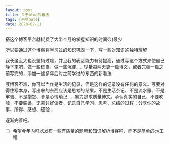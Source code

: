 ```yaml
---
layout: post
title: 关于blog的看法
tags: [杂项note]
date: 2020-02-11
---
```


搭这个博客平台就耗费了大半个月的掌握知识的时间😕(最少

所以要通过这个博客将学习过的知识巩固一下，写一些对知识的独特理解

我长这么大也没坚持过啥，并且我的表达能力有待提高，通过写这个方式来使自己静下来吧，做一些积累，做一些沉淀......尽量每两天更一篇博文，或者完善一篇之前写完的，添加一些多年后对之前学过的东西的新看法

写博客不难，你可以当作是生活的记录，但是这样的记录没有任何的意义。写要对得住写本身，写出来的东西应该是思考的结果。不是生活杂记、不是流水账、不是牢骚、不是抱怨、不是心情琐记……努力追求质量博文。承认真实的自己，不要吹嘘，不要装逼，无需讨好读者，记录自己学习、思考、总结的过程；分享你的故事、所得、感想、经验；  

逐渐完善吧。

- [ ] 希望今年内可以发布一些有质量的题解和知识解析博客吧，而不是简单的cv工程